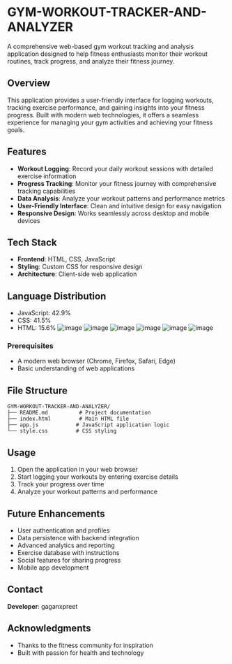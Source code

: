 # GYM-WORKOUT-TRACKER-AND-ANALYZER

A comprehensive web-based gym workout tracking and analysis application designed to help fitness enthusiasts monitor their workout routines, track progress, and analyze their fitness journey.

## Overview

This application provides a user-friendly interface for logging workouts, tracking exercise performance, and gaining insights into your fitness progress. Built with modern web technologies, it offers a seamless experience for managing your gym activities and achieving your fitness goals.

## Features

- **Workout Logging**: Record your daily workout sessions with detailed exercise information
- **Progress Tracking**: Monitor your fitness journey with comprehensive tracking capabilities
- **Data Analysis**: Analyze your workout patterns and performance metrics
- **User-Friendly Interface**: Clean and intuitive design for easy navigation
- **Responsive Design**: Works seamlessly across desktop and mobile devices

## Tech Stack

- **Frontend**: HTML, CSS, JavaScript
- **Styling**: Custom CSS for responsive design
- **Architecture**: Client-side web application

## Language Distribution

- JavaScript: 42.9%
- CSS: 41.5%
- HTML: 15.6%
![image](https://github.com/user-attachments/assets/64c449e7-6d91-4961-b114-95a09caca417)
![image](https://github.com/user-attachments/assets/89f9011e-230c-489b-851e-cb1074c6b194)
![image](https://github.com/user-attachments/assets/6b99bc5d-195b-4306-88cc-049876622663)
![image](https://github.com/user-attachments/assets/2332ce11-4cb1-4016-9e29-7fd502e32281)
![image](https://github.com/user-attachments/assets/41541da0-9b86-44a3-932c-b327250c72d9)
![image](https://github.com/user-attachments/assets/98f5fab4-08de-4351-9e05-bfecda25192a)






### Prerequisites

- A modern web browser (Chrome, Firefox, Safari, Edge)
- Basic understanding of web applications

## File Structure

```
GYM-WORKOUT-TRACKER-AND-ANALYZER/
├── README.md          # Project documentation
├── index.html         # Main HTML file
├── app.js            # JavaScript application logic
└── style.css         # CSS styling
```

## Usage

1. Open the application in your web browser
2. Start logging your workouts by entering exercise details
3. Track your progress over time
4. Analyze your workout patterns and performance

## Future Enhancements

- User authentication and profiles
- Data persistence with backend integration
- Advanced analytics and reporting
- Exercise database with instructions
- Social features for sharing progress
- Mobile app development

## Contact

**Developer**: gaganxpreet

## Acknowledgments

- Thanks to the fitness community for inspiration
- Built with passion for health and technology
